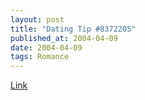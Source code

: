```yaml
---
layout: post
title: "Dating Tip #8372205"
published_at: 2004-04-09
date: 2004-04-09
tags: Romance
---
```


[Link](http://enotalone.com/article/58.html)  